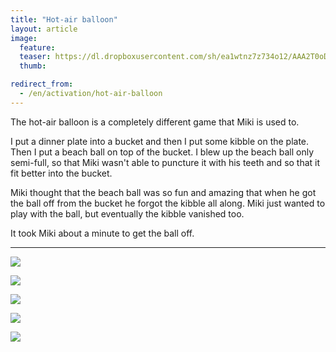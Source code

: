 ```yaml
---
title: "Hot-air balloon"
layout: article
image:
  feature:
  teaser: https://dl.dropboxusercontent.com/sh/ea1wtnz7z734o12/AAA2T0oDmJB3Mgys7P0AjSMya/aktivointi/kuumailmapallo/DSC40554-245px.jpg
  thumb:

redirect_from:
  - /en/activation/hot-air-balloon
---
```


The hot-air balloon is a completely different game that Miki is used to.

I put a dinner plate into a bucket and then I put some kibble on the plate. Then I put a beach ball on top of the bucket. I blew up the beach ball only semi-full, so that Miki wasn't able to puncture it with his teeth and so that it fit better into the bucket.

Miki thought that the beach ball was so fun and amazing that when he got the ball off from the bucket he forgot the kibble all along. Miki just wanted to play with the ball, but eventually the kibble vanished too.

It took Miki about a minute to get the ball off.

---

[![](https://dl.dropboxusercontent.com/sh/ea1wtnz7z734o12/AACTobep8Tf4KL7UZJkRwKvza/aktivointi/kuumailmapallo/DSC40547-800px.jpg)](https://dl.dropboxusercontent.com/sh/ea1wtnz7z734o12/AAAiMorsN6nUEHn634QoOT27a/aktivointi/kuumailmapallo/DSC40547.jpg)

[![](https://dl.dropboxusercontent.com/sh/ea1wtnz7z734o12/AACbqqM-4U6K8moCs3-G56Kza/aktivointi/kuumailmapallo/DSC40575-800px.jpg)](https://dl.dropboxusercontent.com/sh/ea1wtnz7z734o12/AACJY-AjQ--fm_OmNj_AD2p9a/aktivointi/kuumailmapallo/DSC40575.jpg)

[![](https://dl.dropboxusercontent.com/sh/ea1wtnz7z734o12/AADEjscsROA-CeoDF3F5qVZsa/aktivointi/kuumailmapallo/DSC40554-800px.jpg)](https://dl.dropboxusercontent.com/sh/ea1wtnz7z734o12/AABYTvjqOH2KFBaM3yY9YaHEa/aktivointi/kuumailmapallo/DSC40554.jpg)

[![](https://dl.dropboxusercontent.com/sh/ea1wtnz7z734o12/AACaK0vatboV5-e5X31NJQAoa/aktivointi/kuumailmapallo/DSC40589-800px.jpg)](https://dl.dropboxusercontent.com/sh/ea1wtnz7z734o12/AAA8OE6nT-jopIoFFQsMB9lVa/aktivointi/kuumailmapallo/DSC40589.jpg)

[![](https://dl.dropboxusercontent.com/sh/ea1wtnz7z734o12/AAAo0b4ENRtGTbuUCbNgeNkwa/aktivointi/kuumailmapallo/DSC40545-800px.jpg)](https://dl.dropboxusercontent.com/sh/ea1wtnz7z734o12/AAASxcV9MIoF7cZGd_XPAhtua/aktivointi/kuumailmapallo/DSC40545.jpg)

